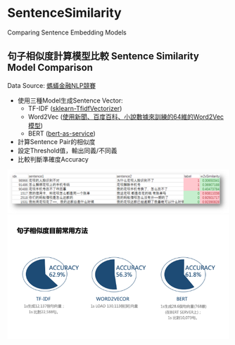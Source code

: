 # SentenceSimilarity
Comparing Sentence Embedding Models

## 句子相似度計算模型比較 Sentence Similarity Model Comparison

Data Source: [螞蟻金融NLP競賽](https://dc.cloud.alipay.com/index?click_from=MAIL&_bdType=acafbbbiahdahhadhiih#/topic/intro?id=3)

- 使用三種Model生成Sentence Vector:
	- TF-IDF ([sklearn-TfidfVectorizer](https://scikit-learn.org/stable/modules/generated/sklearn.feature_extraction.text.TfidfVectorizer.html))
	- Word2Vec ([使用新聞、百度百科、小說數據來訓練的64維的Word2Vec模型](https://www.floydhub.com/cliffk321/datasets/news_12g_baidubaike_20g_novel_90g_embedding_64bin))
	- BERT ([bert-as-service](https://github.com/hanxiao/bert-as-service))
- 計算Sentence Pair的相似度
- 設定Threshold值，輸出同義/不同義
- 比較判斷準確度Accuracy

![alt text](SentenceSimilarityCalculate.png "TFIDF")
![alt text](句子相似度比較.png "SentSimilar")